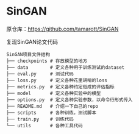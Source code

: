 # SinGAN
原仓库：https://github.com/tamarott/SinGAN

复现SinGAN论文代码

```shell
SinGAN项目文件结构
├── checkpoints # 存放模型的地方 
├── data        # 定义各种用于训练测试的dataset 
├── eval.py     # 测试代码 
├── loss.py     # 定义各种花里胡哨的loss 
├── metrics.py  # 定义各种约定俗成的评估指标 
├── model       # 定义各种实验中的模型 
├── options.py  # 定义各种实验参数，以命令行形式传入 
├── README.md   # 介绍一下自己的repo 
├── scripts     # 各种训练，测试脚本 
├── train.py    # 训练代码 
└── utils       # 各种工具代码
```
